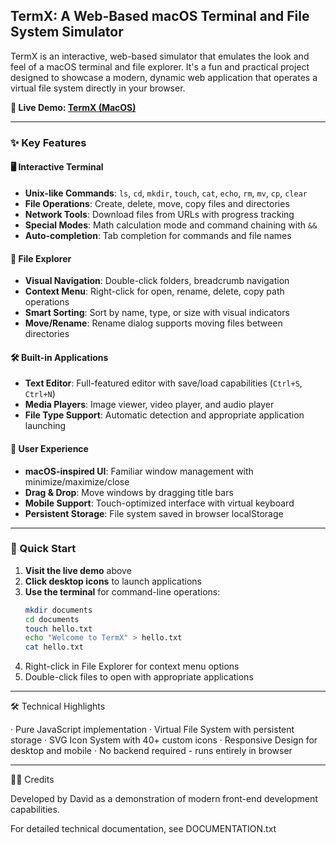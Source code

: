 ## TermX: A Web-Based macOS Terminal and File System Simulator

TermX is an interactive, web-based simulator that emulates the look and feel of a macOS terminal and file explorer. It's a fun and practical project designed to showcase a modern, dynamic web application that operates a virtual file system directly in your browser.

**🚀 Live Demo: [TermX (MacOS)](https://davidhaba.github.io/TermX/)**

---

### ✨ Key Features

#### 🖥️ Interactive Terminal
- **Unix-like Commands**: `ls`, `cd`, `mkdir`, `touch`, `cat`, `echo`, `rm`, `mv`, `cp`, `clear`
- **File Operations**: Create, delete, move, copy files and directories
- **Network Tools**: Download files from URLs with progress tracking
- **Special Modes**: Math calculation mode and command chaining with `&&`
- **Auto-completion**: Tab completion for commands and file names

#### 📁 File Explorer
- **Visual Navigation**: Double-click folders, breadcrumb navigation
- **Context Menu**: Right-click for open, rename, delete, copy path operations
- **Smart Sorting**: Sort by name, type, or size with visual indicators
- **Move/Rename**: Rename dialog supports moving files between directories

#### 🛠️ Built-in Applications
- **Text Editor**: Full-featured editor with save/load capabilities (`Ctrl+S`, `Ctrl+N`)
- **Media Players**: Image viewer, video player, and audio player
- **File Type Support**: Automatic detection and appropriate application launching

#### 🎨 User Experience
- **macOS-inspired UI**: Familiar window management with minimize/maximize/close
- **Drag & Drop**: Move windows by dragging title bars
- **Mobile Support**: Touch-optimized interface with virtual keyboard
- **Persistent Storage**: File system saved in browser localStorage

---

### 🚀 Quick Start

1. **Visit the live demo** above
2. **Click desktop icons** to launch applications
3. **Use the terminal** for command-line operations:
   ```bash
   mkdir documents
   cd documents
   touch hello.txt
   echo "Welcome to TermX" > hello.txt
   cat hello.txt


1. Right-click in File Explorer for context menu options
2. Double-click files to open with appropriate applications

---

🛠️ Technical Highlights

· Pure JavaScript implementation
· Virtual File System with persistent storage
· SVG Icon System with 40+ custom icons
· Responsive Design for desktop and mobile
· No backend required - runs entirely in browser

---

👨‍💻 Credits

Developed by David as a demonstration of modern front-end development capabilities.

For detailed technical documentation, see DOCUMENTATION.txt
